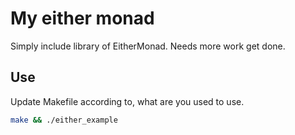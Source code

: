 # My either monad

Simply include library of EitherMonad. Needs more work get done.

## Use
Update Makefile according to, what are you used to use.

```bash
make && ./either_example
```
